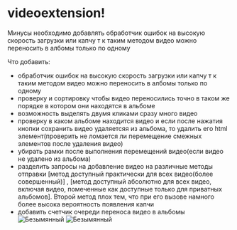 # videoextension!
Минусы
необходимо добавлять  обработчик ошибок на высокую скорость загрузки или капчу т к таким методом видео можно переносить в албомы только по одному

Что добавить:
- обработчик ошибок на высокую скорость загрузки или капчу т к таким методом видео можно переносить в албомы только по одному
- проверку и сортировку чтобы видео переносились точно в таком же порядке в котором они находятся в  альбоме
- возможность выделять двумя кликами сразу много видео
- проверку в каком альбоме находится видео и если после нажатия кнопки сохранить видео удаляетсяя из альбома, то удалить его html элемент(проверить не ломается ли перемещение смежных элементов после удаления видео)
- убирать рамки после выполнения перемещений видео(если видео не удалено из альбома)
- разделить запросы на добавление видео на различные методы отправки  [метод доступный практически для всех видео(более совершенный)] , [метод доступный абсолютно для всех видео, включая видео, помеченные как доступные только для приватных альбомов]. Второй метод плох тем, что при его вызове намного более высока вероятность появления капчи
- добавить счетчик очереди переноса видео в альбомы
![Безымянный](https://user-images.githubusercontent.com/15684883/171671625-6668fdf6-4989-4490-976f-1513662e12b4.png)
![Безымянный](https://user-images.githubusercontent.com/15684883/171754643-d77ef901-40bf-4c41-9abb-eb72ad661be1.png)
